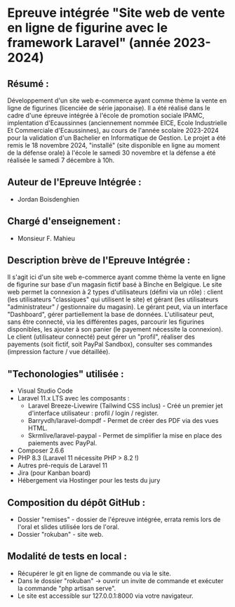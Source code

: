 # Epreuve intégrée "Site web de vente en ligne de figurine avec le framework Laravel" (année 2023-2024)

## Résumé :
Développement d'un site web e-commerce ayant comme thème la vente en ligne de figurines (licenciée de série japonaise). Il a été réalisé dans le cadre d'une épreuve intégrée à l'école de promotion sociale IPAMC, implentation d'Ecaussinnes (anciennement nommée EICE, Ecole Industrielle Et Commerciale d'Ecaussinnes), au cours de l'année scolaire 2023-2024 pour la validation d'un Bachelier en Informatique de Gestion. Le projet a été remis le 18 novembre 2024, "installé" (site disponible en ligne au moment de la défense orale) à l'école le samedi 30 novembre et la défense a été réalisée le samedi 7 décembre à 10h.

## Auteur de l'Epreuve Intégrée :
* Jordan Boisdenghien

## Chargé d'enseignement :
* Monsieur F. Mahieu

## Description brève de l'Epreuve Intégrée :
Il s'agit ici d'un site web e-commerce ayant comme thème la vente en ligne de figurine sur base d'un magasin fictif basé à Binche en Belgique.
Le site web permet la connexion à 2 types d'utilisateurs (défini via un rôle) : client (les utilisateurs "classiques" qui utilisent le site) et gérant (les utilisateurs "administrateur" / gestionnaire du magasin).
Le gérant peut, via un interface "Dashboard", gérer partiellement la base de données.
L'utilisateur peut, sans être connecté, via les différentes pages, parcourir les figurines disponibles, les ajouter à son panier (le payement nécessite la connexion).
Le client (utilisateur connecté) peut gérer un "profil", réaliser des payements (soit fictif, soit PayPal Sandbox), consulter ses commandes (impression facture / vue détaillée).

## "Techonologies" utilisée :
* Visual Studio Code
* Laravel 11.x LTS avec les composants :
  - Laravel Breeze-Livewire (Tailwind CSS inclus) - Créé un premier jet d'interface utilisateur : profil / login / register.
  - Barryvdh/laravel-dompdf - Permet de créer des PDF via des vues HTML.
  - Skrmlive/laravel-paypal - Permet de simplifier la mise en place des paiements avec PayPal.
* Composer 2.6.6
* PHP 8.3 (Laravel 11 nécessite PHP > 8.2 !)
* Autres pré-requis de Laravel 11
* Jira (pour Kanban board)
* Hébergement via Hostinger pour les tests du jury

## Composition du dépôt GitHub :
* Dossier "remises" - dossier de l'épreuve intégrée, errata remis lors de l'oral et slides utilisée lors de l'oral.
* Dossier "rokuban" - site web.

## Modalité de tests en local :
* Récupérer le git en ligne de commande ou via le site.
* Dans le dossier "rokuban" -> ouvrir un invite de commande et exécuter la commande "php artisan serve".
* Le site est accessible sur 127.0.0.1:8000 via votre navigateur.
